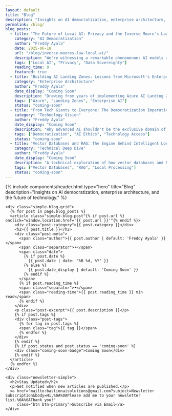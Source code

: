 ```yaml
---
layout: default
title: "Blog"
description: "Insights on AI democratization, enterprise architecture, and the future of technology from BastionAI's founder."
permalink: /blog/
blog_posts:
  - title: "The Future of Local AI: Privacy and the Inverse Moore's Law"
    category: "AI Democratization"
    author: "Freddy Ayala"
    date: 2025-06-18
    url: "/blog/inverse-moores-law-local-ai/"
    description: "We're witnessing a remarkable phenomenon: AI models are simultaneously becoming more sophisticated and more compact. Thanks to the open source community and frameworks like BastionSDK and Llama.cpp, powerful AI is now accessible to every developer."
    tags: ["Local AI", "Privacy", "Data Sovereignty"]
    reading_time: 8
    featured: true
  - title: "Building AI Landing Zones: Lessons from Microsoft's Enterprise Scale"
    category: "Enterprise Architecture"
    author: "Freddy Ayala"
    date_display: "Coming Soon"
    description: "Drawing from years of implementing Azure AI Landing Zones for enterprise clients, this post reveals the architectural patterns and security considerations that make or break large-scale AI deployments."
    tags: ["Azure", "Landing Zones", "Enterprise AI"]
    status: "coming-soon"
  - title: "From Tech Giants to Everyone: The Democratization Imperative"
    category: "Technology Vision"
    author: "Freddy Ayala"
    date_display: "Coming Soon"
    description: "Why advanced AI shouldn't be the exclusive domain of Big Tech. A manifesto on making cutting-edge AI accessible to individuals and organizations worldwide, regardless of their technical resources or cloud budgets."
    tags: ["Democratization", "AI Ethics", "Technology Access"]
    status: "coming-soon"
  - title: "Vector Databases and RAG: The Engine Behind Intelligent Local AI"
    category: "Technical Deep Dive"
    author: "Freddy Ayala"
    date_display: "Coming Soon"
    description: "A technical exploration of how vector databases and Retrieval-Augmented Generation work together to create powerful, context-aware AI that runs entirely on your local machine—no cloud required."
    tags: ["Vector Databases", "RAG", "Local Processing"]
    status: "coming-soon"
---
```


{% include components/header.html 
   type="hero"
   title="Blog"
   description="Insights on AI democratization, enterprise architecture, and the future of technology." %}

<div class="content-section">
  <div class="container">
    
    <div class="simple-blog-grid">
      {% for post in page.blog_posts %}
      <article class="simple-blog-post"{% if post.url %} onclick="window.location.href='{{ post.url }}'"{% endif %}>
        <div class="post-category">{{ post.category }}</div>
        <h2>{{ post.title }}</h2>
        <div class="post-meta">
          <span class="author">{{ post.author | default: 'Freddy Ayala' }}</span>
          <span class="separator">•</span>
          <span class="date">
            {% if post.date %}
              {{ post.date | date: "%B %d, %Y" }}
            {% else %}
              {{ post.date_display | default: 'Coming Soon' }}
            {% endif %}
          </span>
          {% if post.reading_time %}
          <span class="separator">•</span>
          <span class="reading-time">{{ post.reading_time }} min read</span>
          {% endif %}
        </div>
        <p class="post-excerpt">{{ post.description }}</p>
        {% if post.tags %}
        <div class="post-tags">
          {% for tag in post.tags %}
          <span class="tag">{{ tag }}</span>
          {% endfor %}
        </div>
        {% endif %}
        {% if post.status and post.status == 'coming-soon' %}
        <div class="coming-soon-badge">Coming Soon</div>
        {% endif %}
      </article>
      {% endfor %}
    </div>

    <div class="newsletter-simple">
      <h2>Stay Updated</h2>
      <p>Get notified when new articles are published.</p>
      <a href="mailto:bastionaisolutions@gmail.com?subject=Newsletter Subscription&body=Hi,%0A%0APlease add me to your newsletter list.%0A%0AThank you!" 
         class="btn btn-primary">Subscribe via Email</a>
    </div>

  </div>
</div>

<style>
.simple-blog-grid {
  display: grid;
  grid-template-columns: repeat(auto-fit, minmax(350px, 1fr));
  gap: 2rem;
  margin: 2rem 0;
}

.simple-blog-post {
  background: white;
  border: 1px solid #e5e7eb;
  border-radius: 8px;
  padding: 1.5rem;
  transition: box-shadow 0.2s ease, transform 0.2s ease;
  cursor: pointer;
  position: relative;
}

.simple-blog-post:hover {
  box-shadow: 0 4px 12px rgba(0, 0, 0, 0.1);
  transform: translateY(-2px);
}

.post-category {
  background: #f3f4f6;
  color: #374151;
  padding: 0.25rem 0.75rem;
  border-radius: 12px;
  font-size: 0.75rem;
  font-weight: 500;
  text-transform: uppercase;
  letter-spacing: 0.5px;
  display: inline-block;
  margin-bottom: 1rem;
}

.simple-blog-post h2 {
  font-size: 1.25rem;
  font-weight: 600;
  color: #111827;
  margin: 0 0 0.75rem 0;
  line-height: 1.4;
}

.post-meta {
  display: flex;
  align-items: center;
  gap: 0.5rem;
  font-size: 0.875rem;
  color: #6b7280;
  margin-bottom: 1rem;
  flex-wrap: wrap;
}

.author {
  font-weight: 500;
  color: #059669;
}

.separator {
  color: #d1d5db;
}

.post-excerpt {
  color: #4b5563;
  line-height: 1.6;
  margin-bottom: 1rem;
  font-size: 0.95rem;
}

.post-tags {
  display: flex;
  flex-wrap: wrap;
  gap: 0.5rem;
  margin-bottom: 1rem;
}

.tag {
  background: #f9fafb;
  color: #6b7280;
  padding: 0.25rem 0.5rem;
  border-radius: 6px;
  font-size: 0.75rem;
  font-weight: 500;
}

.coming-soon-badge {
  position: absolute;
  top: 1rem;
  right: 1rem;
  background: #fbbf24;
  color: #92400e;
  padding: 0.25rem 0.5rem;
  border-radius: 6px;
  font-size: 0.75rem;
  font-weight: 600;
  text-transform: uppercase;
}

.newsletter-simple {
  text-align: center;
  margin: 4rem 0 2rem;
  padding: 2rem;
  background: #f9fafb;
  border-radius: 8px;
}

.newsletter-simple h2 {
  font-size: 1.5rem;
  color: #111827;
  margin-bottom: 0.5rem;
}

.newsletter-simple p {
  color: #6b7280;
  margin-bottom: 1.5rem;
}

@media (max-width: 768px) {
  .simple-blog-grid {
    grid-template-columns: 1fr;
    gap: 1.5rem;
  }
  
  .simple-blog-post {
    padding: 1.25rem;
  }
  
  .post-meta {
    flex-direction: column;
    align-items: flex-start;
    gap: 0.25rem;
  }
  
  .separator {
    display: none;
  }
}
</style> 